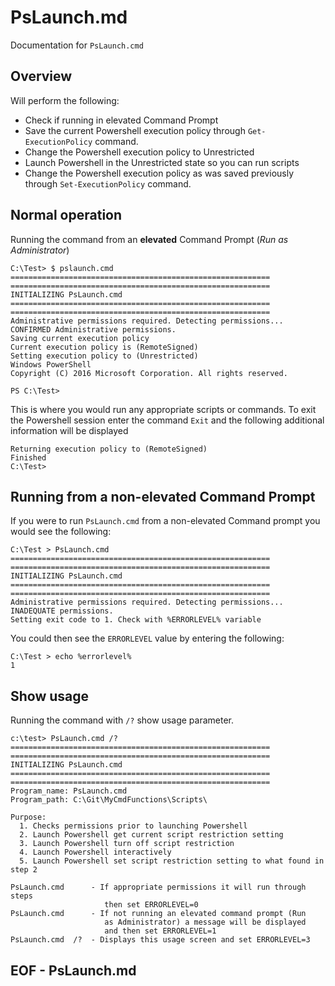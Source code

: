 # PsLaunch.md
Documentation for `PsLaunch.cmd`
## Overview
Will perform the following:

- Check if running in elevated Command Prompt
- Save the current Powershell execution policy through `Get-ExecutionPolicy` command.
- Change the Powershell execution policy to Unrestricted
- Launch Powershell in the Unrestricted state so you can run scripts
- Change the Powershell execution policy as was saved previously through `Set-ExecutionPolicy` command.

## Normal operation
Running the command from an **elevated** Command Prompt (*Run as Administrator*)

    C:\Test> $ pslaunch.cmd
    ==========================================================
    ==========================================================
    INITIALIZING PsLaunch.cmd
    ==========================================================
    ==========================================================
    Administrative permissions required. Detecting permissions...
    CONFIRMED Administrative permissions.
    Saving current execution policy
    Current execution policy is (RemoteSigned)
    Setting execution policy to (Unrestricted)
    Windows PowerShell
    Copyright (C) 2016 Microsoft Corporation. All rights reserved.

    PS C:\Test> 

This is where you would run any appropriate scripts or commands. To exit the Powershell session enter the command `Exit` and the following additional information will be displayed

    Returning execution policy to (RemoteSigned)
    Finished
    C:\Test>

## Running from a non-elevated Command Prompt
If you were to run `PsLaunch.cmd` from a non-elevated Command prompt you would see the following:

    C:\Test > PsLaunch.cmd
    ==========================================================
    ==========================================================
    INITIALIZING PsLaunch.cmd
    ==========================================================
    ==========================================================
    Administrative permissions required. Detecting permissions...
    INADEQUATE permissions.
    Setting exit code to 1. Check with %ERRORLEVEL% variable

You could then see the `ERRORLEVEL` value by entering the following:

    C:\Test > echo %errorlevel%
    1

## Show usage
Running the command with `/?` show usage parameter.

    c:\test> PsLaunch.cmd /?
    ==========================================================
    ==========================================================
    INITIALIZING PsLaunch.cmd
    ==========================================================
    ==========================================================
    Program_name: PsLaunch.cmd
    Program_path: C:\Git\MyCmdFunctions\Scripts\
    
    Purpose:
      1. Checks permissions prior to launching Powershell
      2. Launch Powershell get current script restriction setting
      3. Launch Powershell turn off script restriction
      4. Launch Powershell interactively
      5. Launch Powershell set script restriction setting to what found in step 2
    
    PsLaunch.cmd      - If appropriate permissions it will run through steps
                         then set ERRORLEVEL=0
    PsLaunch.cmd      - If not running an elevated command prompt (Run
                         as Administrator) a message will be displayed
                         and then set ERRORLEVEL=1
    PsLaunch.cmd  /?  - Displays this usage screen and set ERRORLEVEL=3

## EOF - PsLaunch.md